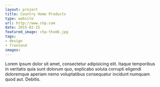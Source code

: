```yaml
---
layout: project
title: Country Home Products
type: website
url: http://www.chp.com
date: 2015-02-25
featured_image: chp-thumb.jpg
tags:
- design
- frontend
images:
---
```


Lorem ipsum dolor sit amet, consectetur adipisicing elit. Itaque temporibus in veritatis quia sunt dolorum quo, explicabo soluta corrupti eligendi doloremque aperiam nemo voluptatibus consequatur incidunt numquam quod aut. Debitis.